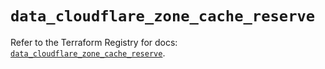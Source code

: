 # `data_cloudflare_zone_cache_reserve`

Refer to the Terraform Registry for docs: [`data_cloudflare_zone_cache_reserve`](https://registry.terraform.io/providers/cloudflare/cloudflare/5.4.0/docs/data-sources/zone_cache_reserve).
